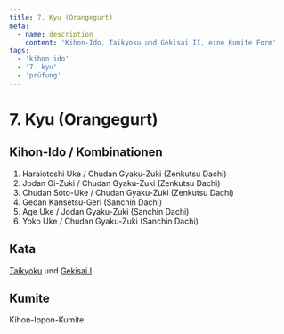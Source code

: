 ```yaml
---
title: 7. Kyu (Orangegurt)
meta:
  - name: description 
    content: 'Kihon-Ido, Taikyoku und Gekisai II, eine Kumite Form' 
tags:
  - 'kihon ido'
  - '7. kyu'
  - 'prüfung'
---
```


# 7. Kyu (Orangegurt)

## Kihon-Ido / Kombinationen

1. Haraiotoshi Uke / Chudan Gyaku-Zuki (Zenkutsu Dachi)
2. Jodan Oi-Zuki / Chudan Gyaku-Zuki (Zenkutsu Dachi)
3. Chudan Soto-Uke / Chudan Gyaku-Zuki (Zenkutsu Dachi)
4. Gedan Kansetsu-Geri (Sanchin Dachi)
5. Age Uke / Jodan Gyaku-Zuki (Sanchin Dachi)
6. Yoko Uke / Chudan Gyaku-Zuki (Sanchin Dachi)

## Kata

[Taikyoku](/kata/taikyoku) und [Gekisai I](/kata/gekisai)

## Kumite

Kihon-Ippon-Kumite
